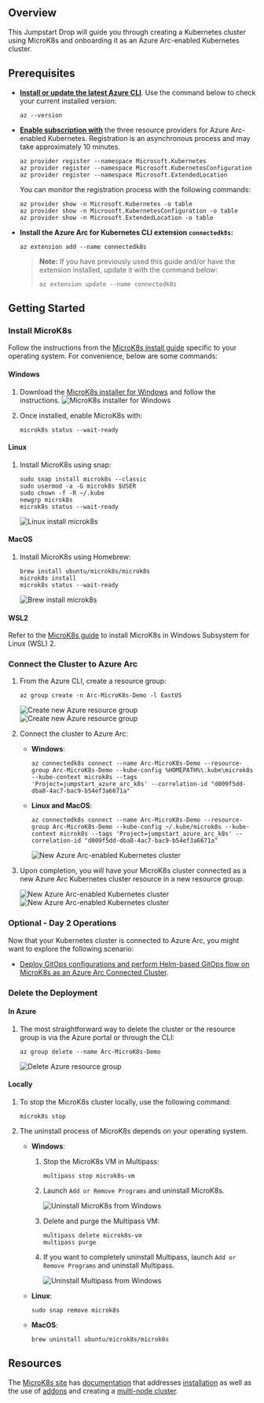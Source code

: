 ## Overview

This Jumpstart Drop will guide you through creating a Kubernetes cluster using MicroK8s and onboarding it as an Azure Arc-enabled Kubernetes cluster.

## Prerequisites

- **[Install or update the latest Azure CLI](https://learn.microsoft.com/cli/azure/install-azure-cli?view=azure-cli-latest)**. Use the command below to check your current installed version:

  ```shell
  az --version
  ```

- **[Enable subscription with](https://learn.microsoft.com/azure/azure-resource-manager/management/resource-providers-and-types#register-resource-provider)** the three resource providers for Azure Arc-enabled Kubernetes. Registration is an asynchronous process and may take approximately 10 minutes.

  ```shell
  az provider register --namespace Microsoft.Kubernetes
  az provider register --namespace Microsoft.KubernetesConfiguration
  az provider register --namespace Microsoft.ExtendedLocation
  ```

  You can monitor the registration process with the following commands:

  ```shell
  az provider show -n Microsoft.Kubernetes -o table
  az provider show -n Microsoft.KubernetesConfiguration -o table
  az provider show -n Microsoft.ExtendedLocation -o table
  ```

- **Install the Azure Arc for Kubernetes CLI extension `connectedk8s`:**

  ```shell
  az extension add --name connectedk8s
  ```

  > **Note:** If you have previously used this guide and/or have the extension installed, update it with the command below:
  >
  > ```shell
  > az extension update --name connectedk8s
  > ```

## Getting Started

### Install MicroK8s

Follow the instructions from the [MicroK8s install guide](https://microk8s.io/) specific to your operating system. For convenience, below are some commands:

#### Windows

1. Download the [MicroK8s installer for Windows](https://microk8s.io/docs/install-windows) and follow the instructions.
   ![MicroK8s installer for Windows](./media/01_microk8s_installer.png)
   
2. Once installed, enable MicroK8s with:

   ```shell
   microk8s status --wait-ready
   ```

#### Linux

1. Install MicroK8s using snap:

   ```shell
   sudo snap install microk8s --classic
   sudo usermod -a -G microk8s $USER
   sudo chown -f -R ~/.kube
   newgrp microk8s
   microk8s status --wait-ready
   ```

   ![Linux install microk8s](./media/02_microk8s_linux_installer.png)

#### MacOS

1. Install MicroK8s using Homebrew:

   ```shell
   brew install ubuntu/microk8s/microk8s
   microk8s install
   microk8s status --wait-ready
   ```

   ![Brew install microk8s](https://assets.ubuntu.com/v1/670398bd-mac1.png)

#### WSL2

Refer to the [MicroK8s guide](https://microk8s.io/docs/install-wsl2) to install MicroK8s in Windows Subsystem for Linux (WSL) 2.

### Connect the Cluster to Azure Arc

1. From the Azure CLI, create a resource group:

   ```shell
   az group create -n Arc-MicroK8s-Demo -l EastUS
   ```

   ![Create new Azure resource group](./media/03_cli_resource_group.png)
   ![Create new Azure resource group](./media/04_portal_new_resource_group.png)

2. Connect the cluster to Azure Arc:

   - **Windows**:

     ```shell
     az connectedk8s connect --name Arc-MicroK8s-Demo --resource-group Arc-MicroK8s-Demo --kube-config %HOMEPATH%\.kube\microk8s --kube-context microk8s --tags 'Project=jumpstart_azure_arc_k8s' --correlation-id "d009f5dd-dba8-4ac7-bac9-b54ef3a6671a"
     ```

   - **Linux and MacOS**:
     ```shell
     az connectedk8s connect --name Arc-MicroK8s-Demo --resource-group Arc-MicroK8s-Demo --kube-config ~/.kube/microk8s --kube-context microk8s --tags 'Project=jumpstart_azure_arc_k8s' --correlation-id "d009f5dd-dba8-4ac7-bac9-b54ef3a6671a"
     ```

     ![New Azure Arc-enabled Kubernetes cluster](./media/05_cli_connected_cluster.png)

3. Upon completion, you will have your MicroK8s cluster connected as a new Azure Arc Kubernetes cluster resource in a new resource group.

   ![New Azure Arc-enabled Kubernetes cluster](./media/06_portal_new_cluster.png)
   ![New Azure Arc-enabled Kubernetes cluster](./media/07_portal_connected_cluster.png)

### Optional - Day 2 Operations

Now that your Kubernetes cluster is connected to Azure Arc, you might want to explore the following scenario:

- [Deploy GitOps configurations and perform Helm-based GitOps flow on MicroK8s as an Azure Arc Connected Cluster](https://jumpstart.azure.com/azure_arc_jumpstart/azure_arc_k8s/day2/microk8s/local_microk8s_gitops_helm).

### Delete the Deployment

#### In Azure

1. The most straightforward way to delete the cluster or the resource group is via the Azure portal or through the CLI:

   ```shell
   az group delete --name Arc-MicroK8s-Demo
   ```

   ![Delete Azure resource group](./media/08_portal_delete_resource_group.png)

#### Locally

1. To stop the MicroK8s cluster locally, use the following command:

   ```shell
   microk8s stop
   ```

2. The uninstall process of MicroK8s depends on your operating system.

   - **Windows**:

     1. Stop the MicroK8s VM in Multipass:

        ```shell
        multipass stop microk8s-vm
        ```

     2. Launch `Add or Remove Programs` and uninstall MicroK8s.

        ![Uninstall MicroK8s from Windows](./media/09_uninstall_microk8s.png)

     3. Delete and purge the Multipass VM:

        ```shell
        multipass delete microk8s-vm
        multipass purge
        ```

     4. If you want to completely uninstall Multipass, launch `Add or Remove Programs` and uninstall Multipass.

        ![Uninstall Multipass from Windows](./media/10_uninstall_multipass.png)

   - **Linux**:

     ```shell
     sudo snap remove microk8s
     ```

   - **MacOS**:

     ```shell
     brew uninstall ubuntu/microk8s/microk8s
     ```

## Resources

The [MicroK8s site](https://microk8s.io/) has [documentation](https://microk8s.io/docs) that addresses [installation](https://microk8s.io/docs/install-alternatives) as well as the use of [addons](https://microk8s.io/docs/addons) and creating a [multi-node cluster](https://microk8s.io/docs/clustering).
   
